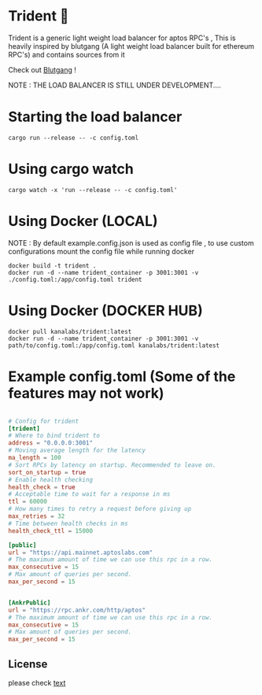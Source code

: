 # Trident 🔱

Trident is a generic light weight load balancer for aptos RPC's , This is heavily inspired by blutgang (A light weight load balancer built for ethereum RPC's) and contains sources from it

Check out [Blutgang](https://github.com/rainshowerLabs/blutgang) !



NOTE : THE LOAD BALANCER IS STILL UNDER DEVELOPMENT....

# Starting the load balancer

```Shell
cargo run --release -- -c config.toml
```

# Using cargo watch 

```Shell
cargo watch -x 'run --release -- -c config.toml'
```

# Using Docker (LOCAL)

NOTE : By default example.config.json is used as config file , to use custom configurations mount the config file while running docker

```shell
docker build -t trident .
docker run -d --name trident_container -p 3001:3001 -v ./config.toml:/app/config.toml trident

```

# Using Docker (DOCKER HUB)

```
docker pull kanalabs/trident:latest
docker run -d --name trident_container -p 3001:3001 -v path/to/config.toml:/app/config.toml kanalabs/trident:latest
```


# 

# Example config.toml (Some of the features may not work)

```toml

# Config for trident 
[trident]
# Where to bind trident to
address = "0.0.0.0:3001"
# Moving average length for the latency
ma_length = 100
# Sort RPCs by latency on startup. Recommended to leave on.
sort_on_startup = true
# Enable health checking
health_check = true
# Acceptable time to wait for a response in ms
ttl = 60000
# How many times to retry a request before giving up
max_retries = 32
# Time between health checks in ms
health_check_ttl = 15000

[public]
url = "https://api.mainnet.aptoslabs.com"
# The maximum amount of time we can use this rpc in a row.
max_consecutive = 15
# Max amount of queries per second.
max_per_second = 15


[AnkrPublic]
url = "https://rpc.ankr.com/http/aptos"
# The maximum amount of time we can use this rpc in a row.
max_consecutive = 15
# Max amount of queries per second.
max_per_second = 15

```

## License

please check [text](LICENSE)

